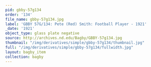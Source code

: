 ```yaml
---
pid: gbby-57g134
order: '134'
file_name: gbby-57g134.jpg
label: 'GBBY 57G/134: Pete (Red) Smith: Football Player - 1921'
_date: '1921'
object_type: glass plate negative
source: http://archives.nd.edu/Bagby/GBBY-57g134.jpg
thumbnail: "/img/derivatives/simple/gbby-57g134/thumbnail.jpg"
full: "/img/derivatives/simple/gbby-57g134/fullwidth.jpg"
layout: bagby_item
collection: bagby
---
```

